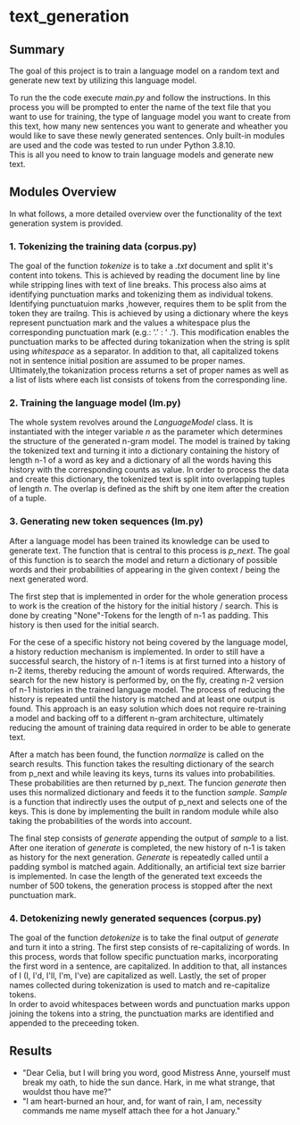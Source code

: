 # text_generation

## Summary
The goal of this project is to train a language model on a random text and generate new text by utilizing this language model.

To run the the code execute _main.py_ and follow the instructions. In this process you will be prompted to enter the name of the text file that you want to use for training, the type of language model you want to create from this text, how many new sentences you want to generate and wheather you would like to save these newly generated sentences.
Only built-in modules are used and the code was tested to run under Python 3.8.10.  
This is all you need to know to train language models and generate new text.  

## Modules Overview

In what follows, a more detailed overview over the functionality of the text generation system is provided.

### 1. Tokenizing the training data (corpus.py)
The goal of the function _tokenize_ is to take a _.txt_ document and split it's content into tokens. This is achieved by reading the document line by line while stripping lines with text of line breaks. This process also aims at identifying punctuation marks and tokenizing them as individual tokens. Identifying punctuatuion marks ,however, requires them to be split from the token they are trailng. This is achieved by using a dictionary where the keys represent punctuation mark and the values a whitespace plus the corresponding punctuation mark (e.g.: ‘.’ : ‘ .’). This modification enables the punctuation marks to be affected during tokanization when the string is split using _whitespace_ as a separator.
In addition to that, all capitalized tokens not in sentence initial position are assumed to be proper names.
Ultimately,the tokanization process returns a set of proper names as well as a list of lists where each list consists of tokens from the corresponding line.

### 2. Training the language model (lm.py)
The whole system revolves around the _LanguageModel_ class. It is instantiated with the integer variable _n_ as the parameter which determines the structure of the generated n-gram model.
The model is trained by taking the tokenized text and turning it into a dictionary containing the history of length n-1 of a word as key and a dictionary of all the words having this history with the corresponding counts as value. In order to process the data and create this dictionary, the tokenized text is split into overlapping tuples of length _n_. The overlap is defined as the shift by one item after the creation of a tuple. 

### 3. Generating new token sequences (lm.py)
After a language model has been trained its knowledge can be used to generate text. The function that is central to this process is _p_next_. The goal of this function is to search the model and return a dictionary of possible words and their probabilities of appearing in the given context / being the next generated word.

The first step that is implemented in order for the whole generation process to work is the creation of the history for
the initial history / search. This is done by creating "None"-Tokens for the length of n-1 as padding. This history is then used for the initial search.

For the cese of a specific history not being covered by the language model, a history reduction mechanism is implemented.
In order to still have a successful search, the history of n-1 items is at first turned into a history of n-2 items, thereby reducing the amount of words required.
Afterwards, the search for the new history is performed by, on the fly, creating n-2 version of n-1 histories in the trained language model.
The process of reducing the history is repeated until the history is matched and at least one output is found.
This approach is an easy solution which does not require re-training a model and backing off to a different n-gram architecture, ultimately reducing the amount of training data required in order to be able to generate text.

After a match has been found, the function _normalize_ is called on the search results. This function takes the
resulting dictionary of the search from p_next and while leaving its keys, turns its values into probabilities. These probabilities are then returned by p_next.
The funcion _generate_ then uses this normalized dictionary and feeds it to the function _sample_. _Sample_ is a function that indirectly
uses the output of p_next and selects one of the keys. This is done by implementing the built in random module while also taking the probabilities of the words into account.

The final step consists of _generate_ appending the output of _sample_ to a list. After one iteration of _generate_ is
completed, the new history of n-1 is taken as history for the next generation. _Generate_ is repeatedly called until a padding symbol is matched again.
Additionally, an artificial text size barrier is implemented. In case the length of the generated text exceeds the number of 500 tokens, the generation process is stopped after the next punctuation mark.

### 4. Detokenizing newly generated sequences (corpus.py)
The goal of the function _detokenize_ is to take the final output of _generate_ and turn it into a string.
The first step consists of re-capitalizing of words. In this process, words that follow specific punctuation marks, incorporating the first word in a sentence, are capitalized. In addition to that, all instances of I (I, I'd, I'll, I'm, I've) are capitalized as well. Lastly, the set of proper names collected during tokenization is used to match and re-capitalize tokens.  
In order to avoid whitespaces between words and punctuation marks uppon joining the tokens into a string, the punctuation marks are identified and appended to the preceeding token.

## Results
* "Dear Celia, but I will bring you word, good Mistress Anne, yourself must break my oath, to hide the sun dance. Hark, in me what strange, that wouldst thou have me?"
* "I am heart-burned an hour, and, for want of rain, I am, necessity commands me name myself attach thee for a hot January."

